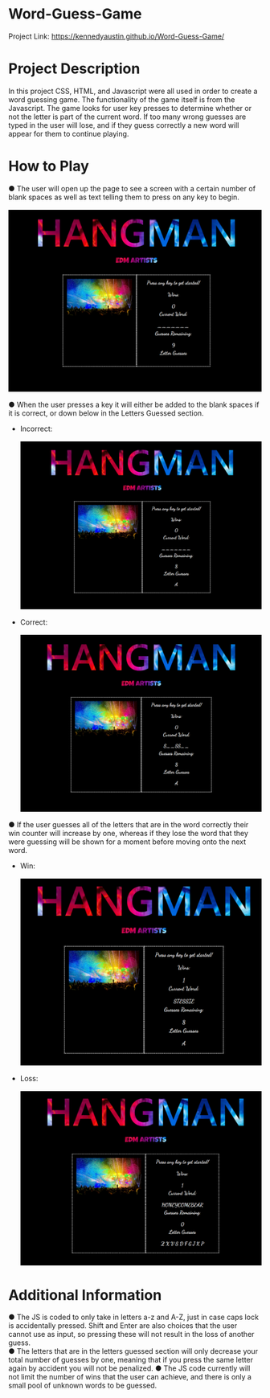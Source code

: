 # Word-Guess-Game

Project Link: https://kennedyaustin.github.io/Word-Guess-Game/

# Project Description

In this project CSS, HTML, and Javascript were all used in order to create a word guessing game. The functionality of the game itself is from the Javascript. The game looks for user key presses to determine whether or not the letter is part of the current word. If too many wrong guesses are typed in the user will lose, and if they guess correctly a new word will appear for them to continue playing.

# How to Play

● The user will open up the page to see a screen with a certain number of blank spaces as well as text telling them to press on any key to begin. <br><br>
![](WordGameSS/Start.png) <br>

● When the user presses a key it will either be added to the blank spaces if it is correct, or down below in the Letters Guessed section. <br> 
  - Incorrect: <br><br>
![](WordGameSS/WrongGuess.png) <br>

  - Correct: <br><br>
![](WordGameSS/CorrectGuess.png) <br>

● If the user guesses all of the letters that are in the word correctly their win counter will increase by one, whereas if they lose the word that they were guessing will be shown for a moment before moving onto the next word. <br>
  - Win: <br><br>
![](WordGameSS/Win.png) <br>

  - Loss: <br><br>
![](WordGameSS/Loss.png) <br>

# Additional Information

● The JS is coded to only take in letters a-z and A-Z, just in case caps lock is accidentally pressed. Shift and Enter are also choices that the user cannot use as input, so pressing these will not result in the loss of another guess. <br>
● The letters that are in the letters guessed section will only decrease your total number of guesses by one, meaning that if you press the same letter again by accident you will not be penalized.
● The JS code currently will not limit the number of wins that the user can achieve, and there is only a small pool of unknown words to be guessed.
